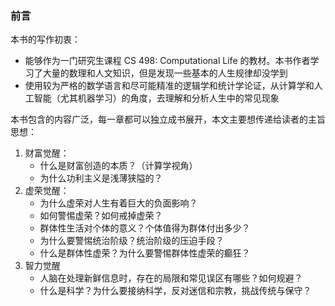 ### 前言

本书的写作初衷：

- 能够作为一门研究生课程 CS 498: Computational Life 的教材。本书作者学习了大量的数理和人文知识，但是发现一些基本的人生规律却没学到
- 使用较为严格的数学语言和尽可能精准的逻辑学和统计学论证，从计算学和人工智能（尤其机器学习）的角度，去理解和分析人生中的常见现象

本书包含的内容广泛，每一章都可以独立成书展开，本文主要想传递给读者的主旨思想：

1. 财富觉醒： 
    - 什么是财富创造的本质？（计算学视角）
    - 为什么功利主义是浅薄狭隘的？
1. 虚荣觉醒：
    - 为什么虚荣对人生有着巨大的负面影响？
    - 如何警惕虚荣？如何戒掉虚荣？
    - 群体性生活对个体的意义？个体值得为群体付出多少？
    - 为什么要警惕统治阶级？统治阶级的压迫手段？
    - 什么是群体性虚荣？为什么要警惕群体性虚荣的癫狂？
1. 智力觉醒
    - 人脑在处理新鲜信息时，存在的局限和常见误区有哪些？如何规避？
    - 什么是科学？为什么要接纳科学，反对迷信和宗教，挑战传统与保守？